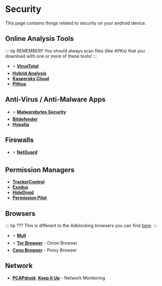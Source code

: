 # Security

This page contains things related to security on your android device.

## Online Analysis Tools
::: tip REMEMBER!!
You should always scan files (like APKs) that you download with one or more of these tools!
:::
* ⭐ [**VirusTotal**](https://www.virustotal.com/)
* [**Hybrid Analysis**](https://www.hybrid-analysis.com/)
* [**Kaspersky Cloud**](https://opentip.kaspersky.com/)
* [**Pithus**](https://beta.pithus.org/)

## Anti-Virus / Anti-Malware Apps
* ⭐ [**Malwarebytes Security**](https://www.malwarebytes.com/mobile/)
* [**Bitdefender**](https://www.bitdefender.com.au/solutions/antivirus-free-for-android)
* [**Hypatia**](https://gitlab.com/divested-mobile/hypatia)

## Firewalls
* ⭐ [**NetGuard**](https://github.com/M66B/NetGuard)

## Permission Managers
* [**TrackerControl**](https://trackercontrol.org/)
* [**Exodus**](https://reports.exodus-privacy.eu.org/en/)
* [**HideDroid**](https://reports.exodus-privacy.eu.org/en/)
* [**Permission Pilot**](https://github.com/d4rken-org/permission-pilot)

## Browsers
::: tip ???
This is different to the Adblocking browsers you can find [here](https://i-like-android.github.io/adblocking.html#adblocking-browsers).
:::
* ⭐ [**Mull**](http://gitlab.com/divested-mobile/mull-fenix)
* ⭐ [**Tor Browser**](https://tb-manual.torproject.org/mobile-tor/) - Onion Browser
* [**Ceno Browser**](https://censorship.no/en/index.html) - Proxy Browser

## Network
* [**PCAPdroid**](https://f-droid.org/packages/com.emanuelef.remote_capture), [**Keep It Up**](https://github.com/ibbaa/keepitup/) - Network Monitoring